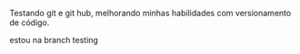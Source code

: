 Testando git e git hub, melhorando minhas habilidades com versionamento de código.

estou na branch testing